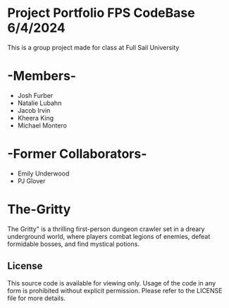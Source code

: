 # Project Portfolio FPS CodeBase 6/4/2024
This is a group project made for class at Full Sail University 

# -Members-
* Josh Furber
* Natalie Lubahn
* Jacob Irvin
* Kheera King
* Michael Montero

# -Former Collaborators-
* Emily Underwood
* PJ Glover
# The-Gritty
The Gritty" is a thrilling first-person dungeon crawler set in a dreary underground world, where players combat legions of enemies, defeat formidable bosses, and find mystical potions. 

## License
This source code is available for viewing only. Usage of the code in any form is prohibited without explicit permission. Please refer to the LICENSE file for more details.
